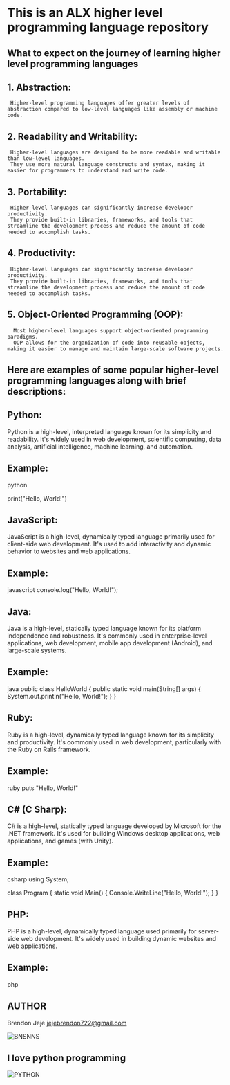 # This is an ALX higher level programming language repository

## What to expect on the journey of learning higher level programming languages
##   1. Abstraction:
     Higher-level programming languages offer greater levels of abstraction compared to low-level languages like assembly or machine code.
##   2.  Readability and Writability: 
     Higher-level languages are designed to be more readable and writable than low-level languages.
     They use more natural language constructs and syntax, making it easier for programmers to understand and write code.
##   3. Portability:
     Higher-level languages can significantly increase developer productivity.
     They provide built-in libraries, frameworks, and tools that streamline the development process and reduce the amount of code needed to accomplish tasks.
##   4. Productivity:
     Higher-level languages can significantly increase developer productivity.
     They provide built-in libraries, frameworks, and tools that streamline the development process and reduce the amount of code needed to accomplish tasks.
##   5. Object-Oriented Programming (OOP):
      Most higher-level languages support object-oriented programming paradigms.
      OOP allows for the organization of code into reusable objects, making it easier to manage and maintain large-scale software projects.
## Here are examples of some popular higher-level programming languages along with brief descriptions:

## Python:

Python is a high-level, interpreted language known for its simplicity and readability.
It's widely used in web development, scientific computing, data analysis, artificial intelligence, machine learning, and automation.
## Example:
python

print("Hello, World!")
## JavaScript:

JavaScript is a high-level, dynamically typed language primarily used for client-side web development.
It's used to add interactivity and dynamic behavior to websites and web applications.
## Example:
javascript
console.log("Hello, World!");

## Java:

Java is a high-level, statically typed language known for its platform independence and robustness.
It's commonly used in enterprise-level applications, web development, mobile app development (Android), and large-scale systems.
## Example:
java
public class HelloWorld {
    public static void main(String[] args) {
        System.out.println("Hello, World!");
    }
}

## Ruby:

Ruby is a high-level, dynamically typed language known for its simplicity and productivity.
It's commonly used in web development, particularly with the Ruby on Rails framework.
## Example:
ruby
puts "Hello, World!"

## C# (C Sharp):

C# is a high-level, statically typed language developed by Microsoft for the .NET framework.
It's used for building Windows desktop applications, web applications, and games (with Unity).
## Example:
csharp
using System;

class Program {
    static void Main() {
        Console.WriteLine("Hello, World!");
    }
}

## PHP:

PHP is a high-level, dynamically typed language used primarily for server-side web development.
It's widely used in building dynamic websites and web applications.
## Example:
php
<?php
echo "Hello, World!";
?>
## AUTHOR
Brendon Jeje <jejebrendon722@gmail.com>

![BNSNNS](https://www.codester.com/static/uploads/items/000/021/21656/preview.jpg)

## l love python programming
![PYTHON](https://as1.ftcdn.net/v2/jpg/04/01/34/90/1000_F_401349013_DgwYVo6aNlslJmFGdv7AAANl0DjBo72s.jpg)

